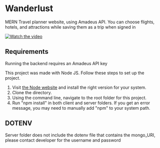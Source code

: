 # Wanderlust
MERN Travel planner website, using Amadeus API. You can choose flights, hotels, and attractions while saving them as a trip when signed in

[![Watch the video](https://img.youtube.com/vi/20V5skWwUJ0/maxresdefault.jpg)](https://youtu.be/20V5skWwUJ0)

## Requirements
Running the backend requires an Amadeus API key

This project was made with Node JS. Follow these steps to set up the project.
1. Visit [the Node website](https://nodejs.org/en/download) and install the right version for your system.
2. Clone the directory.
3. Using the command line, navigate to the root folder for this project.
4. Run "npm install" in both client and server folders.
If you get an error message, you may need to manually add "npm" to your system path.

## DOTENV
Server folder does not include the dotenv file that contains the mongo_URI, please contact developer for the username and password
